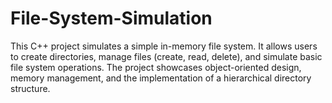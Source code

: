 # File-System-Simulation
This C++ project simulates a simple in-memory file system. It allows users to create directories, manage files (create, read, delete), and simulate basic file system operations. The project showcases object-oriented design, memory management, and the implementation of a hierarchical directory structure.
